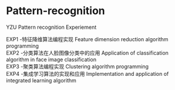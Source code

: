 # Pattern-recognition
YZU Pattern recognition Experiement

EXP1 -特征降维算法编程实现 Feature dimension reduction algorithm programming<br>
EXP2 -分类算法在人脸图像分类中的应用 Application of classification algorithm in face image classification<br>
EXP3 -聚类算法编程实现 Clustering algorithm programming<br>
EXP4 -集成学习算法的实现和应用 Implementation and application of integrated learning algorithm<br>
